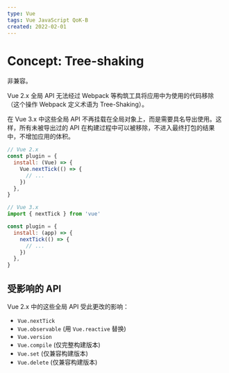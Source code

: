 ```yaml
---
type: Vue
tags: Vue JavaScript QoK-B
created: 2022-02-01
---
```


# Concept: Tree-shaking

非兼容。

Vue 2.x 全局 API 无法经过 Webpack 等构筑工具将应用中为使用的代码移除（这个操作 Webpack 定义术语为 Tree-Shaking）。

在 Vue 3.x 中这些全局 API 不再挂载在全局对象上，而是需要具名导出使用。这样，所有未被导出过的 API 在构建过程中可以被移除，不进入最终打包的结果中，不增加应用的体积。

```js
// Vue 2.x
const plugin = {
  install: (Vue) => {
    Vue.nextTick(() => {
      // ...
    })
  },
}
```

```js
// Vue 3.x
import { nextTick } from 'vue'

const plugin = {
  install: (app) => {
    nextTick(() => {
      // ...
    })
  },
}
```

## 受影响的 API

Vue 2.x 中的这些全局 API 受此更改的影响：

- `Vue.nextTick`
- `Vue.observable` (用 `Vue.reactive` 替换)
- `Vue.version`
- `Vue.compile` (仅完整构建版本)
- `Vue.set` (仅兼容构建版本)
- `Vue.delete` (仅兼容构建版本)
